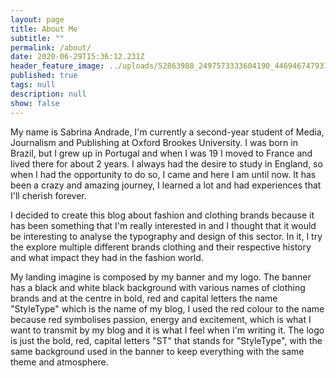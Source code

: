 ```yaml
---
layout: page
title: About Me
subtitle: ""
permalink: /about/
date: 2020-06-29T15:36:12.231Z
header_feature_image: ../uploads/52863988_2497573333604190_446946747931951104_n.jpg
published: true
tags: null
description: null
show: false
---
```

My name is Sabrina Andrade, I'm currently a second-year student of Media, Journalism and Publishing at Oxford Brookes University. I was born in Brazil, but I grew up in Portugal and when I was 19 I moved to France and lived there for about 2 years. I always had the desire to study in England, so when I had the opportunity to do so, I came and here I am until now. It has been a crazy and amazing journey, I learned a lot and had experiences that I'll cherish forever. 

I decided to create this blog about fashion and clothing brands because it has been something that I'm really interested in and I thought that it would be interesting to analyse the typography and design of this sector. In it, I try the explore multiple different brands clothing and their respective history and what impact they had in the fashion world. 

My landing imagine is composed by my banner and my logo. The banner has a black and white black background with various names of clothing brands and at the centre in bold, red and capital letters the name "StyleType" which is the name of my blog, I used the red colour to the name because red symbolises passion, energy and excitement, which is what I want to transmit by my blog and it is what I feel when I'm writing it. The logo is just the bold, red, capital letters "ST" that stands for "StyleType", with the same background used in the banner to keep everything with the same theme and atmosphere.